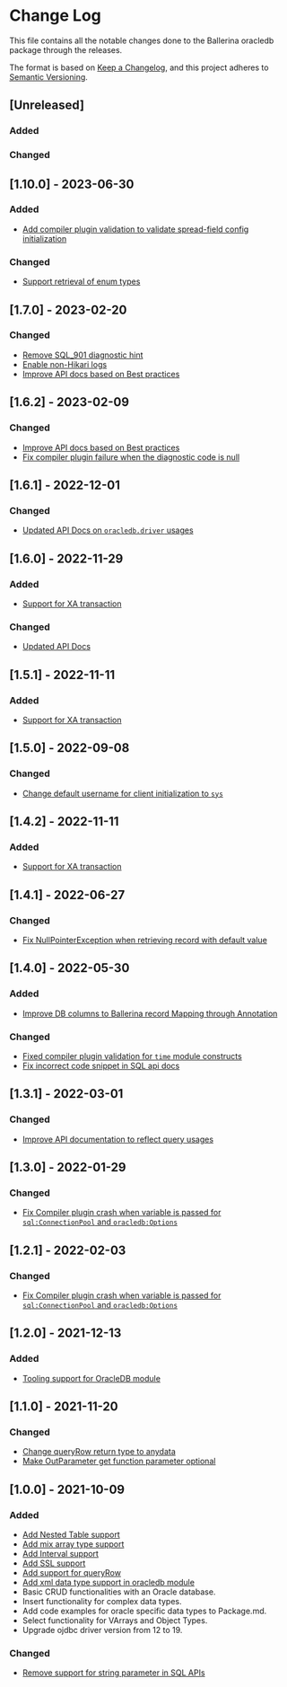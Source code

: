 # Change Log

This file contains all the notable changes done to the Ballerina oracledb package through the releases.

The format is based on [Keep a Changelog](https://keepachangelog.com/en/1.0.0/),
and this project adheres to [Semantic Versioning](https://semver.org/spec/v2.0.0.html).

## [Unreleased]

### Added

### Changed

## [1.10.0] - 2023-06-30

### Added
- [Add compiler plugin validation to validate spread-field config initialization](https://github.com/ballerina-platform/ballerina-library/issues/4594)

### Changed
- [Support retrieval of enum types](https://github.com/ballerina-platform/ballerina-library/issues/4588)

## [1.7.0] - 2023-02-20

### Changed
- [Remove SQL_901 diagnostic hint](https://github.com/ballerina-platform/ballerina-library/issues/3609)
- [Enable non-Hikari logs](https://github.com/ballerina-platform/ballerina-library/issues/3763)
- [Improve API docs based on Best practices](https://github.com/ballerina-platform/ballerina-library/issues/3857)

## [1.6.2] - 2023-02-09

### Changed
- [Improve API docs based on Best practices](https://github.com/ballerina-platform/ballerina-library/issues/3857)
- [Fix compiler plugin failure when the diagnostic code is null](https://github.com/ballerina-platform/ballerina-library/issues/4054)

## [1.6.1] - 2022-12-01

### Changed
- [Updated API Docs on `oracledb.driver` usages](https://github.com/ballerina-platform/ballerina-library/issues/3710)

## [1.6.0] - 2022-11-29

### Added
- [Support for XA transaction](https://github.com/ballerina-platform/ballerina-library/issues/3599)

### Changed
- [Updated API Docs](https://github.com/ballerina-platform/ballerina-library/issues/3463)

## [1.5.1] - 2022-11-11

### Added
- [Support for XA transaction](https://github.com/ballerina-platform/ballerina-library/issues/3599)

## [1.5.0] - 2022-09-08

### Changed
- [Change default username for client initialization to `sys`](https://github.com/ballerina-platform/ballerina-library/issues/2397)

## [1.4.2] - 2022-11-11

### Added
- [Support for XA transaction](https://github.com/ballerina-platform/ballerina-library/issues/3599)

## [1.4.1] - 2022-06-27

### Changed
- [Fix NullPointerException when retrieving record with default value](https://github.com/ballerina-platform/ballerina-library/issues/2985)

## [1.4.0] - 2022-05-30

### Added
- [Improve DB columns to Ballerina record Mapping through Annotation](https://github.com/ballerina-platform/ballerina-library/issues/2652)

### Changed
- [Fixed compiler plugin validation for `time` module constructs](https://github.com/ballerina-platform/ballerina-library/issues/2893)
- [Fix incorrect code snippet in SQL api docs](https://github.com/ballerina-platform/ballerina-library/issues/2931)

## [1.3.1] - 2022-03-01

### Changed
- [Improve API documentation to reflect query usages](https://github.com/ballerina-platform/ballerina-library/issues/2524)

## [1.3.0] - 2022-01-29

### Changed
- [Fix Compiler plugin crash when variable is passed for `sql:ConnectionPool` and `oracledb:Options`](https://github.com/ballerina-platform/ballerina-library/issues/2536)

## [1.2.1] - 2022-02-03

### Changed
- [Fix Compiler plugin crash when variable is passed for `sql:ConnectionPool` and `oracledb:Options`](https://github.com/ballerina-platform/ballerina-library/issues/2536)

## [1.2.0] - 2021-12-13

### Added
- [Tooling support for OracleDB module](https://github.com/ballerina-platform/ballerina-library/issues/2283)

## [1.1.0] - 2021-11-20

### Changed
- [Change queryRow return type to anydata](https://github.com/ballerina-platform/ballerina-library/issues/2390)
- [Make OutParameter get function parameter optional](https://github.com/ballerina-platform/ballerina-library/issues/2388)

## [1.0.0] - 2021-10-09

### Added
- [Add Nested Table support](https://github.com/ballerina-platform/ballerina-library/issues/1665)
- [Add mix array type support](https://github.com/ballerina-platform/ballerina-library/issues/1816)
- [Add Interval support](https://github.com/ballerina-platform/ballerina-library/issues/1763)
- [Add SSL support](https://github.com/ballerina-platform/ballerina-library/issues/1672)
- [Add support for queryRow](https://github.com/ballerina-platform/ballerina-library/issues/1750)
- [Add xml data type support in oracledb module](https://github.com/ballerina-platform/ballerina-library/issues/1695)
- Basic CRUD functionalities with an Oracle database.
- Insert functionality for complex data types.
- Add code examples for oracle specific data types to Package.md.
- Select functionality for VArrays and Object Types.
- Upgrade ojdbc driver version from 12 to 19.

### Changed
- [Remove support for string parameter in SQL APIs](https://github.com/ballerina-platform/ballerina-library/issues/2010)
